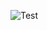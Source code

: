 ![Test](https://github.com/alexbarnsley/jest-memory-usage/workflows/Test/badge.svg?branch=jest-v24)
